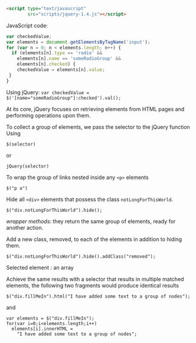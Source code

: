```html
<script type="text/javascript"
        src="scripts/jquery-1.4.js"></script>
```

JavaScript code:
```JavaScript
var checkedValue;
var elements = document.getElementsByTagName('input');
for (var n = 0; n < elements.length; n++) {
  if (elements[n].type == 'radio' &&
    elements[n].name == 'someRadioGroup' &&
    elements[n].checked) {
    checkedValue = elements[n].value;
 }
}
```

Using jQuery:
`var checkedValue = $('[name="someRadioGroup"]:checked').val();`


At its core, jQuery focuses on retrieving elements from HTML pages and performing operations upon them.

To collect a group of elements, we pass the selector to the jQuery function Using

`$(selector)`

or

`jQuery(selector)`

To wrap the group of links nested inside any `<p>` elements

`$("p a")`

Hide all `<div>` elements that possess the class `notLongForThisWorld`.

`$("div.notLongForThisWorld").hide();`

*wrapper methods*:  they return the same group of elements, ready for another action.

Add a new class, removed, to each of the elements in addition to
hiding them.

`$("div.notLongForThisWorld").hide().addClass("removed");`

Selected element : an array

Achieve the same results with a selector that results in multiple
matched elements, the following two fragments would produce identical results

```
$("div.fillMeIn").html("I have added some text to a group of nodes");
```

and

```
var elements = $("div.fillMeIn");
for(var i=0;i<elements.length;i++)
  elements[i].innerHTML =
    "I have added some text to a group of nodes";
```
